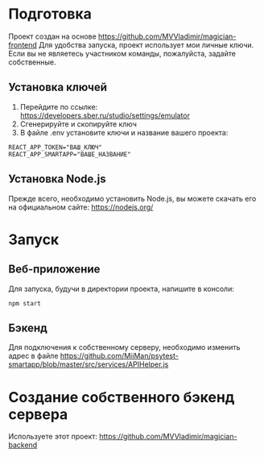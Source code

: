 # Подготовка

Проект создан на основе https://github.com/MVVladimir/magician-frontend
Для удобства запуска, проект использует мои личные ключи. Если вы не являетесь участником команды, пожалуйста, задайте собственные.

## Установка ключей

1) Перейдите по ссылке: https://developers.sber.ru/studio/settings/emulator
2) Сгенерируйте и скопируйте ключ
3) В файле .env установите ключи и название вашего проекта:

```
REACT_APP_TOKEN="ВАШ_КЛЮЧ"
REACT_APP_SMARTAPP="ВАШЕ_НАЗВАНИЕ"
```

## Установка Node.js

Прежде всего, необходимо установить Node.js, вы можете скачать его на официальном сайте: https://nodejs.org/


# Запуск

## Веб-приложение

Для запуска, будучи в директории проекта, напишите в консоли:

```
npm start
```

## Бэкенд

Для подключения к собственному серверу, необходимо изменить адрес в файле https://github.com/MiiMan/psytest-smartapp/blob/master/src/services/APIHelper.js


# Создание собственного бэкенд сервера

Используете этот проект: https://github.com/MVVladimir/magician-backend
